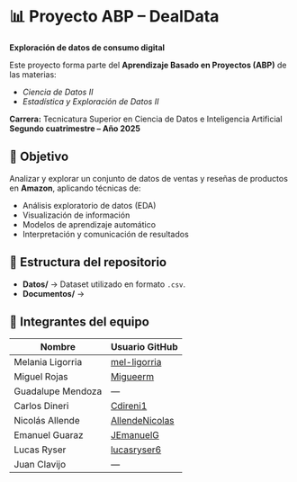 # 📊 Proyecto ABP – DealData  
**Exploración de datos de consumo digital**  

Este proyecto forma parte del **Aprendizaje Basado en Proyectos (ABP)** de las materias:  
- *Ciencia de Datos II*  
- *Estadística y Exploración de Datos II*  

**Carrera:** Tecnicatura Superior en Ciencia de Datos e Inteligencia Artificial  
**Segundo cuatrimestre – Año 2025**  

## 🎯 Objetivo
Analizar y explorar un conjunto de datos de ventas y reseñas de productos en **Amazon**, aplicando técnicas de:  
- Análisis exploratorio de datos (EDA)  
- Visualización de información  
- Modelos de aprendizaje automático  
- Interpretación y comunicación de resultados  


## 📂 Estructura del repositorio
- **Datos/** → Dataset utilizado en formato `.csv`.  
- **Documentos/** → 
  
## 👥 Integrantes del equipo

| Nombre             | Usuario GitHub                           |
|--------------------|------------------------------------------|
| Melania Ligorria   | [mel-ligorria](https://github.com/mel-ligorria) |
| Miguel Rojas       | [Migueerm](https://github.com/Migueerm)  |
| Guadalupe Mendoza  | —                                        |
| Carlos Dineri      | [Cdireni1](https://github.com/Cdireni1)  |
| Nicolás Allende    | [AllendeNicolas](https://github.com/AllendeNicolas) |
| Emanuel Guaraz     | [JEmanuelG](https://github.com/JEmanuelG) |
| Lucas Ryser        | [lucasryser6](https://github.com/lucasryser6) |
| Juan Clavijo       | —                                        |


